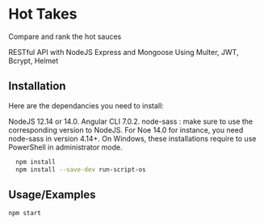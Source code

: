# Hot Takes

Compare and rank the hot sauces

RESTful API with NodeJS Express and Mongoose
Using Multer, JWT, Bcrypt, Helmet

## Installation

Here are the dependancies you need to install:

NodeJS 12.14 or 14.0.
Angular CLI 7.0.2.
node-sass : make sure to use the corresponding version to NodeJS. For Noe 14.0 for instance, you need node-sass in version 4.14+.
On Windows, these installations require to use PowerShell in administrator mode.

```bash
  npm install
  npm install --save-dev run-script-os
```
    
## Usage/Examples

```bash
npm start
```
